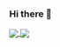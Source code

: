### Hi there 👋
<a href="https://github.com/anuraghazra/github-readme-stats">
  <img align="center" src="https://github-readme-stats.vercel.app/api?username=aon2003" />
</a>
<a href="https://github.com/anuraghazra/convoychat">
  <img align="center" src="https://github-readme-stats.vercel.app/api/top-langs/?username=aon2003&layout=compact&langs_count=10&show_icons=true&count_private=true&hide=CMake,Makefile,Blade,Vue,Shell" />
</a>
